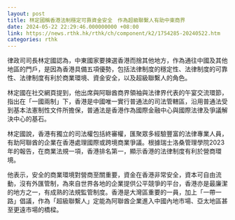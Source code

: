 ```yaml
---
layout: post
title: 林定國稱香港法制穩定可靠資金安全　作為超級聯繫人有助中東商界
date: 2024-05-22 22:29:46.000000000 +08:00
link: https://news.rthk.hk/rthk/ch/component/k2/1754285-20240522.htm
categories: rthk
---
```


律政司司長林定國認為，中東國家要揀選香港而捨其他地方，作為通往中國及其他地區的門戶，是因為香港具備五項優勢，包括法律制度的穩定性、法律制度的可靠性、法律制度有利於商業環境、資金安全，以及超級聯繫人的角色。

林定國在社交網頁提到，他出席與阿聯酋商界領袖與法律界代表的午宴交流環節，指出在「一國兩制」下，香港是中國唯一實行普通法的司法管轄區，沿用普通法受到基本法憲制性文件所擔保，普通法是香港作為國際金融中心與國際法律及爭議解決中心的基石。

林定國說，香港有獨立的司法權包括終審權，匯聚眾多經驗豐富的法律專業人員，有助阿聯酋的企業在香港處理國際或跨境商業爭議。根據瑞士洛桑管理學院2023年的報告，在商業法規一項，香港排名第一，顯示香港的法律制度有利於營商環境。

他表示，安全的商業環境對營商至關重要，資金在香港非常安全，資本可自由流動，沒有外匯管制，為來自世界各地的企業提供公平競爭的平台，香港亦是最廉潔的地方之一，有成熟的法規監管制度。香港是大灣區重要的一員，加上「一帶一路」倡議，作為「超級聯繫人」定能為阿聯酋企業進入中國內地市場、亞太地區甚至更遠市場的橋樑。
